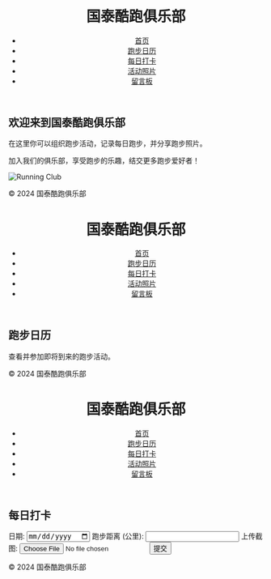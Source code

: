 <!DOCTYPE html>
<html lang="en">
<head>
    <meta charset="UTF-8">
    <meta name="viewport" content="width=device-width, initial-scale=1.0">
    <title>国泰酷跑俱乐部</title>
    <link rel="stylesheet" href="styles.css">
</head>
<body>
    <header>
        <h1>国泰酷跑俱乐部</h1>
        <nav>
            <ul>
                <li><a href="index.html">首页</a></li>
                <li><a href="calendar.html">跑步日历</a></li>
                <li><a href="checkin.html">每日打卡</a></li>
                <li><a href="gallery.html">活动照片</a></li>
                <li><a href="messageboard.html">留言板</a></li>
            </ul>
        </nav>
    </header>
    <main>
        <h2>欢迎来到国泰酷跑俱乐部</h2>
        <p>在这里你可以组织跑步活动，记录每日跑步，并分享跑步照片。</p>
        <p>加入我们的俱乐部，享受跑步的乐趣，结交更多跑步爱好者！</p>
        <img src="images/running_club.jpg" alt="Running Club">
    </main>
    <footer>
        <p>© 2024 国泰酷跑俱乐部</p>
    </footer>
</body>
</html>

<!DOCTYPE html>
<html lang="en">
<head>
    <meta charset="UTF-8">
    <meta name="viewport" content="width=device-width, initial-scale=1.0">
    <title>跑步日历 - 国泰酷跑俱乐部</title>
    <link rel="stylesheet" href="styles.css">
</head>
<body>
    <header>
        <h1>国泰酷跑俱乐部</h1>
        <nav>
            <ul>
                <li><a href="index.html">首页</a></li>
                <li><a href="calendar.html">跑步日历</a></li>
                <li><a href="checkin.html">每日打卡</a></li>
                <li><a href="gallery.html">活动照片</a></li>
                <li><a href="messageboard.html">留言板</a></li>
            </ul>
        </nav>
    </header>
    <main>
        <h2>跑步日历</h2>
        <p>查看并参加即将到来的跑步活动。</p>
        <div id="calendar"></div>
    </main>
    <footer>
        <p>© 2024 国泰酷跑俱乐部</p>
    </footer>
    <script src="scripts/calendar.js"></script>
</body>
</html>

<!DOCTYPE html>
<html lang="en">
<head>
    <meta charset="UTF-8">
    <meta name="viewport" content="width=device-width, initial-scale=1.0">
    <title>每日打卡 - 国泰酷跑俱乐部</title>
    <link rel="stylesheet" href="styles.css">
</head>
<body>
    <header>
        <h1>国泰酷跑俱乐部</h1>
        <nav>
            <ul>
                <li><a href="index.html">首页</a></li>
                <li><a href="calendar.html">跑步日历</a></li>
                <li><a href="checkin.html">每日打卡</a></li>
                <li><a href="gallery.html">活动照片</a></li>
                <li><a href="messageboard.html">留言板</a></li>
            </ul>
        </nav>
    </header>
    <main>
        <h2>每日打卡</h2>
        <form id="checkin-form">
            <label for="date">日期:</label>
            <input type="date" id="date" name="date" required>
            <label for="distance">跑步距离 (公里):</label>
            <input type="number" id="distance" name="distance" required>
            <label for="screenshot">上传截图:</label>
            <input type="file" id="screenshot" name="screenshot" accept="image/*" required>
            <button type="submit">提交</button>
        </form>
        <div id="checkin-results"></div>
    </main>
    <footer>
        <p>© 2024 国泰酷跑俱乐部</p>
    </footer>
    <script src="scripts/checkin.js"></script>
</body>
</html>

